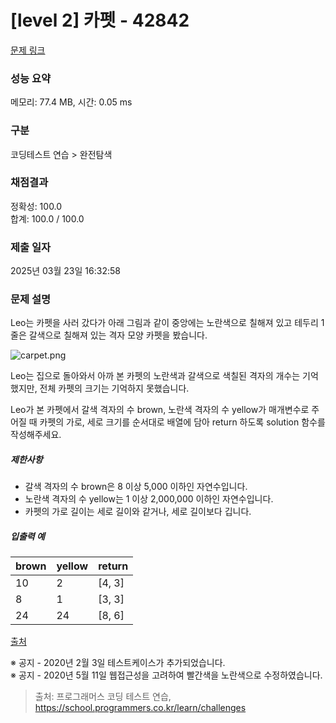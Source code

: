 # [level 2] 카펫 - 42842 

[문제 링크](https://school.programmers.co.kr/learn/courses/30/lessons/42842) 

### 성능 요약

메모리: 77.4 MB, 시간: 0.05 ms

### 구분

코딩테스트 연습 > 완전탐색

### 채점결과

정확성: 100.0<br/>합계: 100.0 / 100.0

### 제출 일자

2025년 03월 23일 16:32:58

### 문제 설명

<p>Leo는 카펫을 사러 갔다가 아래 그림과 같이 중앙에는 노란색으로 칠해져 있고 테두리 1줄은 갈색으로 칠해져 있는 격자 모양 카펫을 봤습니다.</p>

<p><img src="https://grepp-programmers.s3.ap-northeast-2.amazonaws.com/files/production/b1ebb809-f333-4df2-bc81-02682900dc2d/carpet.png" title="" alt="carpet.png"></p>

<p>Leo는 집으로 돌아와서 아까 본 카펫의 노란색과 갈색으로 색칠된 격자의 개수는 기억했지만, 전체 카펫의 크기는 기억하지 못했습니다.</p>

<p>Leo가 본 카펫에서 갈색 격자의 수 brown, 노란색 격자의 수 yellow가 매개변수로 주어질 때 카펫의 가로, 세로 크기를 순서대로 배열에 담아 return 하도록 solution 함수를 작성해주세요.</p>

<h5>제한사항</h5>

<ul>
<li>갈색 격자의 수 brown은 8 이상 5,000 이하인 자연수입니다.</li>
<li>노란색 격자의 수 yellow는 1 이상 2,000,000 이하인 자연수입니다.</li>
<li>카펫의 가로 길이는 세로 길이와 같거나, 세로 길이보다 깁니다.</li>
</ul>

<h5>입출력 예</h5>
<table class="table">
        <thead><tr>
<th>brown</th>
<th>yellow</th>
<th>return</th>
</tr>
</thead>
        <tbody><tr>
<td>10</td>
<td>2</td>
<td>[4, 3]</td>
</tr>
<tr>
<td>8</td>
<td>1</td>
<td>[3, 3]</td>
</tr>
<tr>
<td>24</td>
<td>24</td>
<td>[8, 6]</td>
</tr>
</tbody>
      </table>
<p><a href="http://hsin.hr/coci/archive/2010_2011/contest4_tasks.pdf" target="_blank" rel="noopener">출처</a></p>

<p>※ 공지 - 2020년 2월 3일 테스트케이스가 추가되었습니다.<br>
※ 공지 - 2020년 5월 11일 웹접근성을 고려하여 빨간색을 노란색으로 수정하였습니다.</p>


> 출처: 프로그래머스 코딩 테스트 연습, https://school.programmers.co.kr/learn/challenges